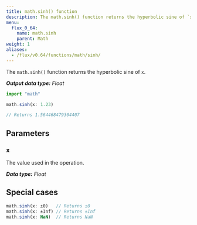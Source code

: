 ```yaml
---
title: math.sinh() function
description: The math.sinh() function returns the hyperbolic sine of `x`.
menu:
  flux_0_64:
    name: math.sinh
    parent: Math
weight: 1
aliases:
  - /flux/v0.64/functions/math/sinh/
---
```


The `math.sinh()` function returns the hyperbolic sine of `x`.

_**Output data type:** Float_

```js
import "math"

math.sinh(x: 1.23)

// Returns 1.564468479304407
```

## Parameters

### x
The value used in the operation.

_**Data type:** Float_

## Special cases
```js
math.sinh(x: ±0)   // Returns ±0
math.sinh(x: ±Inf) // Returns ±Inf
math.sinh(x: NaN)  // Returns NaN
```
